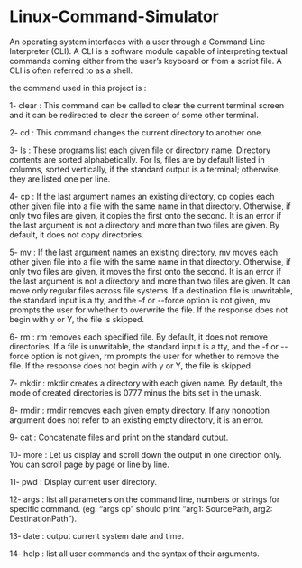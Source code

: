 # Linux-Command-Simulator

An operating system interfaces with a user through a Command Line Interpreter (CLI). A CLI is a software module capable of interpreting textual commands coming either from the user’s keyboard or from a script file. A CLI is often referred to as a shell. 

the command used in this project is : 

1- clear : This command can be called to clear the current terminal screen and it can be redirected to clear the screen of some other terminal.

2- cd : This command changes the current directory to another one.

3- ls : These programs list each given file or directory name. Directory contents are sorted alphabetically. For ls, files are by default listed in columns, sorted vertically, if the standard output is a terminal; otherwise, they are listed one per line.

4- cp : If the last argument names an existing directory, cp copies each other given file into a file with the same name in that directory. Otherwise, if only two files are given, it copies the first onto the second. It is an error if the last argument is not a directory and more than two files are given. By default, it does not copy directories.

5- mv : If the last argument names an existing directory, mv moves each other given file into a file with the same name in that directory. Otherwise, if only two files are given, it moves the first onto the second. It is an error if the last argument is not a directory and more than two files are given. It can move only regular files across file systems. If a destination file is unwritable, the standard input is a tty, and the –f or --force option is not given, mv prompts the user for whether to overwrite the file. If the response does not begin with y or Y, the file is skipped.

6- rm : rm removes each specified file. By default, it does not remove directories. If a file is unwritable, the standard input is a tty, and the -f or --force option is not given, rm prompts the user for whether to remove the file. If the response does not begin with y or Y, the file is skipped.

7- mkdir :  mkdir creates a directory with each given name. By default, the mode of created directories is 0777 minus the bits set in the umask.

8- rmdir : rmdir removes each given empty directory. If any nonoption argument does not refer to an existing empty directory, it is an error.

9- cat : Concatenate files and print on the standard output.

10- more : Let us display and scroll down the output in one direction only. You can scroll page by page or line by line.

11- pwd : Display current user directory.

12- args : list all parameters on the command line, numbers or strings for specific command. (eg.  “args cp” should print “arg1: SourcePath, arg2: DestinationPath”).

13- date : output current system date and time.

14- help : list all user commands and the syntax of their arguments.
